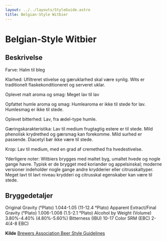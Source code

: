 ```yaml
---
layout: ../../layouts/StyleGuide.astro
title: Belgian-Style Witbier
---
```

# Belgian-Style Witbier

## Beskrivelse
Farve: Halm til bleg

Klarhed: Ufiltreret stivelse og gæruklarhed skal være synlig. Wits er traditionelt flaskekonditioneret og serveret uklar.

Oplevet malt aroma og smag: Meget lav til lav

Opfattet humle aroma og smag: Humlearoma er ikke til stede for lav. Humlesmag er ikke til stede.

Oplevet bitterhed: Lav, fra ædel-type humle.

Gæringskarakteristika: Lav til medium frugtagtig estere er til stede. Mild phenolisk krydrethed og gærsmag kan forekomme. Mild surhed er passende. Diacetyl bør ikke være til stede.

Krop: Lav til medium, med en grad af cremethed fra hvedestivelse.

Yderligere noter: Witbiers brygges med maltet byg, umaltet hvede og nogle gange havre. Typisk er de brygget med koriander og appelsinskal; moderne versioner indeholder nogle gange andre krydderier eller citrusskaltyper. Meget lavt til lavt niveau krydderi og citrusskal egenskaber kan være til stede.




## Bryggedetaljer
Original Gravity (°Plato) 1.044-1.05 (11-12.4 °Plato)
Apparent Extract/Final Gravity (°Plato) 1.006-1.008 (1.5-2.1 °Plato)
Alcohol by Weight (Volume) 3.80%-4.40% (4.80%-5.60%)
Bitterness (IBU) 10-17
Color SRM (EBC) 2-4(4-8 EBC)					



**Kilde**
[Brewers Association Beer Style Guidelines](https://www.brewersassociation.org/)
